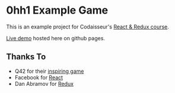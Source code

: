 # 0hh1 Example Game

This is an example project for Codaisseur's
[React & Redux course](https://www.developmentbootcamp.com/courses/nodejs-and-react-bootcamp).

[Live demo](https://codaisseur.github.io/ohhi-example-react/) hosted here on github pages.

## Thanks To

  * Q42 for their [inspiring game](http://0hh1.com/)
  * Facebook for [React](https://reactjs.org)
  * Dan Abramov for [Redux](https://redux.js.org/)
